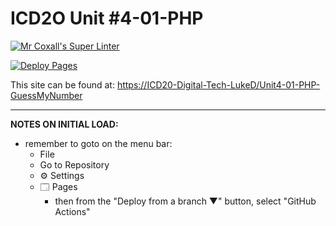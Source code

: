 # ICD2O Unit #4-01-PHP

[![Mr Coxall's Super Linter](https://github.com/ICD20-Digital-Tech-LukeD/Unit4-01-PHP-GuessMyNumber/workflows/Mr%20Coxall's%20Super%20Linter/badge.svg)](https://github.com/ICD20-Digital-Tech-LukeD/Unit4-01-PHP-GuessMyNumber/actions)

[![Deploy Pages](https://github.com/ICD20-Digital-Tech-LukeD/Unit4-01-PHP-GuessMyNumber/workflows/Deploy%20Pages/badge.svg)](https://github.com/ICD20-Digital-Tech-LukeD/Unit4-01-PHP-GuessMyNumber/actions)

This site can be found at: [https://ICD20-Digital-Tech-LukeD/Unit4-01-PHP-GuessMyNumber](https://ICD20-Digital-Tech-LukeD/Unit4-01-PHP-GuessMyNumber)

---

**NOTES ON INITIAL LOAD:**
- remember to goto on the menu bar:
  - File
  - Go to Repository
  - ⚙ Settings
  - 🗔 Pages
    - then from the "Deploy from a branch ▼" button, select "GitHub Actions"
